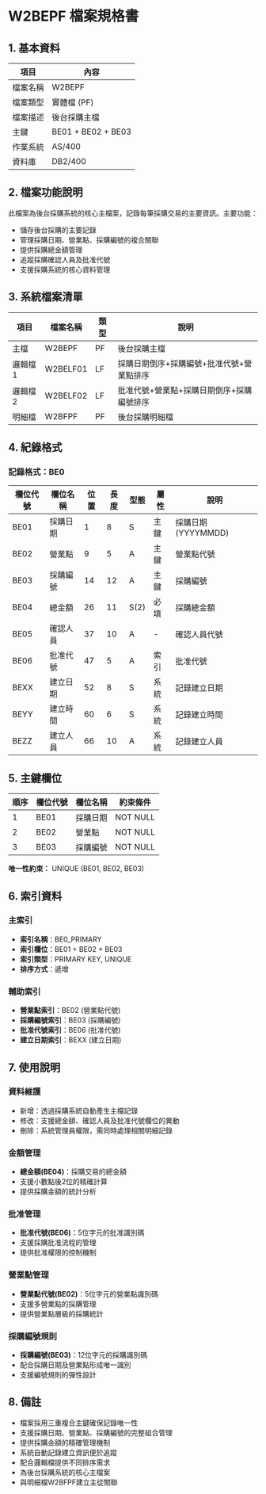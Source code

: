 # W2BEPF 檔案規格書

## 1. 基本資料

| 項目 | 內容 |
|------|------|
| 檔案名稱 | W2BEPF |
| 檔案類型 | 實體檔 (PF) |
| 檔案描述 | 後台採購主檔 |
| 主鍵 | BE01 + BE02 + BE03 |
| 作業系統 | AS/400 |
| 資料庫 | DB2/400 |

## 2. 檔案功能說明

此檔案為後台採購系統的核心主檔案，記錄每筆採購交易的主要資訊。主要功能：
- 儲存後台採購的主要記錄
- 管理採購日期、營業點、採購編號的複合關聯
- 提供採購總金額管理
- 追蹤採購確認人員及批准代號
- 支援採購系統的核心資料管理

## 3. 系統檔案清單

| 項目 | 檔案名稱 | 類型 | 說明 |
|------|----------|------|------|
| 主檔 | W2BEPF | PF | 後台採購主檔 |
| 邏輯檔1 | W2BELF01 | LF | 採購日期倒序+採購編號+批准代號+營業點排序 |
| 邏輯檔2 | W2BELF02 | LF | 批准代號+營業點+採購日期倒序+採購編號排序 |
| 明細檔 | W2BFPF | PF | 後台採購明細檔 |

## 4. 紀錄格式

### 記錄格式：BE0

| 欄位代號 | 欄位名稱 | 位置 | 長度 | 型態 | 屬性 | 說明 |
|----------|----------|------|------|------|------|------|
| BE01 | 採購日期 | 1 | 8 | S | 主鍵 | 採購日期(YYYYMMDD) |
| BE02 | 營業點 | 9 | 5 | A | 主鍵 | 營業點代號 |
| BE03 | 採購編號 | 14 | 12 | A | 主鍵 | 採購編號 |
| BE04 | 總金額 | 26 | 11 | S(2) | 必填 | 採購總金額 |
| BE05 | 確認人員 | 37 | 10 | A | - | 確認人員代號 |
| BE06 | 批准代號 | 47 | 5 | A | 索引 | 批准代號 |
| BEXX | 建立日期 | 52 | 8 | S | 系統 | 記錄建立日期 |
| BEYY | 建立時間 | 60 | 6 | S | 系統 | 記錄建立時間 |
| BEZZ | 建立人員 | 66 | 10 | A | 系統 | 記錄建立人員 |

## 5. 主鍵欄位

| 順序 | 欄位代號 | 欄位名稱 | 約束條件 |
|------|----------|----------|----------|
| 1 | BE01 | 採購日期 | NOT NULL |
| 2 | BE02 | 營業點 | NOT NULL |
| 3 | BE03 | 採購編號 | NOT NULL |

**唯一性約束：** UNIQUE (BE01, BE02, BE03)

## 6. 索引資料

### 主索引
- **索引名稱**：BE0_PRIMARY
- **索引欄位**：BE01 + BE02 + BE03
- **索引類型**：PRIMARY KEY, UNIQUE
- **排序方式**：遞增

### 輔助索引
- **營業點索引**：BE02 (營業點代號)
- **採購編號索引**：BE03 (採購編號)
- **批准代號索引**：BE06 (批准代號)
- **建立日期索引**：BEXX (建立日期)

## 7. 使用說明

### 資料維護
- 新增：透過採購系統自動產生主檔記錄
- 修改：支援總金額、確認人員及批准代號欄位的異動
- 刪除：系統管理員權限，需同時處理相關明細記錄

### 金額管理
- **總金額(BE04)**：採購交易的總金額
- 支援小數點後2位的精確計算
- 提供採購金額的統計分析

### 批准管理
- **批准代號(BE06)**：5位字元的批准識別碼
- 支援採購批准流程的管理
- 提供批准權限的控制機制

### 營業點管理
- **營業點代號(BE02)**：5位字元的營業點識別碼
- 支援多營業點的採購管理
- 提供營業點層級的採購統計

### 採購編號規則
- **採購編號(BE03)**：12位字元的採購識別碼
- 配合採購日期及營業點形成唯一識別
- 支援編號規則的彈性設計

## 8. 備註

- 檔案採用三重複合主鍵確保記錄唯一性
- 支援採購日期、營業點、採購編號的完整組合管理
- 提供採購金額的精確管理機制
- 系統自動記錄建立資訊便於追蹤
- 配合邏輯檔提供不同排序需求
- 為後台採購系統的核心主檔案
- 與明細檔W2BFPF建立主從關聯 